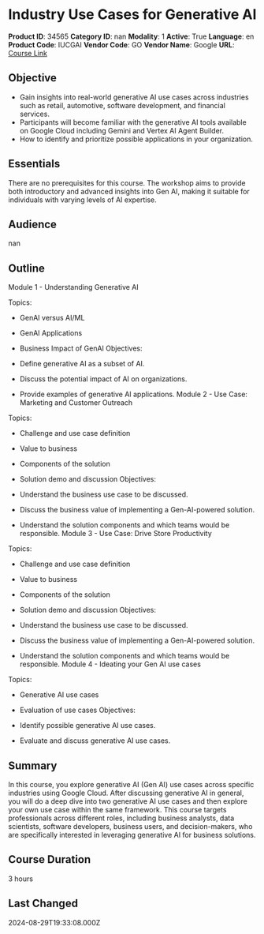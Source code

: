 # Industry Use Cases for Generative AI

**Product ID**: 34565
**Category ID**: nan
**Modality**: 1
**Active**: True
**Language**: en
**Product Code**: IUCGAI
**Vendor Code**: GO
**Vendor Name**: Google
**URL**: [Course Link](https://www.fastlaneus.com/course/google-iucgai)

## Objective
- Gain insights into real-world generative AI use cases across industries such as retail, automotive, software development, and financial services.
- Participants will become familiar with the generative AI tools available on Google Cloud including Gemini and Vertex AI Agent Builder.
- How to identify and prioritize possible applications in your organization.

## Essentials
There are no prerequisites for this course. The workshop aims to provide both introductory and advanced insights into Gen AI, making it suitable for individuals with varying levels of AI expertise.

## Audience
nan

## Outline
Module 1 - Understanding Generative AI


Topics:



- GenAI versus AI/ML
- GenAI Applications
- Business Impact of GenAI
Objectives:



- Define generative AI as a subset of AI.
- Discuss the potential impact of AI on organizations.
- Provide examples of generative AI applications.
Module 2 - Use Case: Marketing and Customer Outreach


Topics:



- Challenge and use case definition
- Value to business
- Components of the solution
- Solution demo and discussion
Objectives:



- Understand the business use case to be discussed.
- Discuss the business value of implementing a Gen-AI-powered solution.
- Understand the solution components and which teams would be responsible.
Module 3 - Use Case: Drive Store Productivity


Topics:



- Challenge and use case definition
- Value to business
- Components of the solution
- Solution demo and discussion
Objectives:



- Understand the business use case to be discussed.
- Discuss the business value of implementing a Gen-AI-powered solution.
- Understand the solution components and which teams would be responsible.
Module 4 - Ideating your Gen AI use cases


Topics:



- Generative AI use cases
- Evaluation of use cases
Objectives:



- Identify possible generative AI use cases.
- Evaluate and discuss generative AI use cases.

## Summary
In this course, you explore generative AI (Gen AI) use cases across specific industries using Google Cloud. After discussing generative AI in general, you will do a deep dive into two generative AI use cases and then explore your own use case within the same framework. This course targets professionals across different roles, including business analysts, data scientists, software developers, business users, and decision-makers, who are specifically interested in leveraging generative AI for business solutions.

## Course Duration
3 hours

## Last Changed
2024-08-29T19:33:08.000Z
